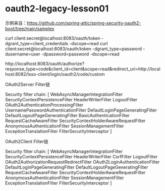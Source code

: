 # oauth2-legacy-lesson01

示例来自：https://github.com/spring-attic/spring-security-oauth2-boot/tree/main/samples




curl client:secret@localhost:8083/oauth/token -dgrant_type=client_credentials -dscope=read
curl client:secret@localhost:8083/oauth/token -dgrant_type=password -dusername=user -dpassword=password -dscope=read

http://localhost:8083/oauth/authorize?response_type=code&client_id=client&scope=read&redirect_uri=http://localhost:8082/lsso-client/login/oauth2/code/custom



OAuth2Server Filter链

Security filter chain: [
WebAsyncManagerIntegrationFilter
SecurityContextPersistenceFilter
HeaderWriterFilter
LogoutFilter
OAuth2AuthenticationProcessingFilter
UsernamePasswordAuthenticationFilter
DefaultLoginPageGeneratingFilter
DefaultLogoutPageGeneratingFilter
BasicAuthenticationFilter
RequestCacheAwareFilter
SecurityContextHolderAwareRequestFilter
AnonymousAuthenticationFilter
SessionManagementFilter
ExceptionTranslationFilter
FilterSecurityInterceptor
]

OAuth2Client Filter链

Security filter chain: [
WebAsyncManagerIntegrationFilter
SecurityContextPersistenceFilter
HeaderWriterFilter
CsrfFilter
LogoutFilter
OAuth2AuthorizationRequestRedirectFilter
OAuth2LoginAuthenticationFilter
DefaultLoginPageGeneratingFilter
DefaultLogoutPageGeneratingFilter
RequestCacheAwareFilter
SecurityContextHolderAwareRequestFilter
AnonymousAuthenticationFilter
SessionManagementFilter
ExceptionTranslationFilter
FilterSecurityInterceptor
]